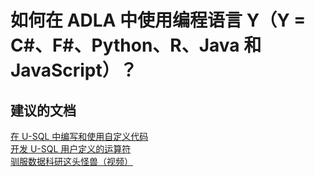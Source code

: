 <properties
    pageTitle="How do I use programming language Y in ADLA (Y = C#, F#, Python, R, Java, JavaScript)?"
    description="如何在 ADLA 中使用编程语言 Y（Y = C#、F#、Python、R、Java 和 JavaScript）？"
    service="Microsoft.DataLakeAnalytics"
    resource="accounts"
    authors="wmeng-msft"
    displayOrder="6"
    selfHelpType="resource"
    supportTopicIds=""
    resourceTags=""
    productPesIds=""
    cloudEnvironments="public"
/>


# <a name="how-do-i-use-programming-language-y-in-adla-y-c-f-python-r-java-javascript"></a>如何在 ADLA 中使用编程语言 Y（Y = C#、F#、Python、R、Java 和 JavaScript）？

## <a name="recommended-documents"></a>**建议的文档**
[在 U-SQL 中编写和使用自定义代码](https://blogs.msdn.microsoft.com/visualstudio/2015/10/28/writing-and-using-custom-code-in-u-sql-user-defined-functions/)<br>
[开发 U-SQL 用户定义的运算符](https://azure.microsoft.com/documentation/articles/data-lake-analytics-u-sql-develop-user-defined-operators/)<br>
[驯服数据科研这头怪兽（视频）](https://channel9.msdn.com/events/Machine-Learning-and-Data-Sciences-Conference/Data-Science-Summit-2016/Taming-the-Data-Science-Monster-with-U-SQL-Preview)



<!--HONumber=Nov16_HO2-->


